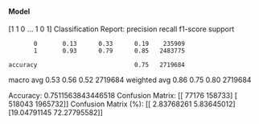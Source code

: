 #### Model
[1 1 0 ... 1 0 1]
Classification Report:
              precision    recall  f1-score   support

           0       0.13      0.33      0.19    235909
           1       0.93      0.79      0.85   2483775

    accuracy                           0.75   2719684
   macro avg       0.53      0.56      0.52   2719684
weighted avg       0.86      0.75      0.80   2719684

Accuracy: 0.7511563843446518
Confusion Matrix:
[[  77176  158733]
 [ 518043 1965732]]
Confusion Matrix (%):
[[ 2.83768261  5.83645012]
 [19.04791145 72.27795582]]
